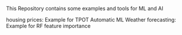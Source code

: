This Repository contains some examples and tools for ML and AI

housing prices: Example for TPOT Automatic ML
Weather forecasting: Example for RF feature importance
